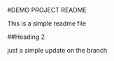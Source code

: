 #DEMO PROJECT README

This is a simple readme file

##Heading 2

just a simple update on the branch
